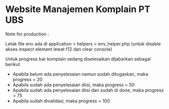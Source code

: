 # Website Manajemen Komplain PT UBS
Note for production :

Letak file env ada di application > helpers > env_helper.php (untuk disable akses inspect element lewat f12 dan clear console)

Untuk progress bar komplain sedang diselesaikan dijabarkan sebagai berikut
- Apabila belum ada penyelesaian namun sudah ditugaskan, maka progress = 20
- Apabila sudah ada penyelesaian diisi, maka progress = 50
- Apabila sudah ada penyelesaian diisi dan sudah di done, maka progress = 75
- Apabila sudah divalidasi, maka progress = 100
